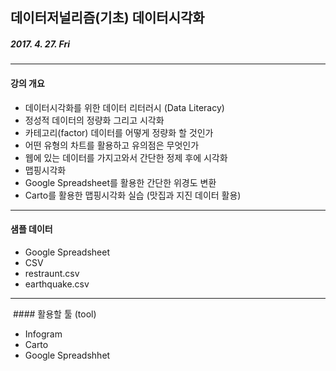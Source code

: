## 데이터저널리즘(기초) 데이터시각화  

##### 2017. 4. 27. Fri
----------

#### 강의 개요
+ 데이터시각화를 위한 데이터 리터러시 (Data Literacy)
+ 정성적 데이터의 정량화 그리고 시각화
 + 카테고리(factor) 데이터를 어떻게 정량화 할 것인가
 + 어떤 유형의 차트를 활용하고 유의점은 무엇인가
 + 웹에 있는 데이터를 가지고와서 간단한 정제 후에 시각화
+ 맵핑시각화 
 + Google Spreadsheet를 활용한 간단한 위경도 변환
 + Carto를 활용한 맵핑시각화 실습 (맛집과 지진 데이터 활용)  
 ----------
 
 #### 샘플 데이터
+ Google Spreadsheet
+ CSV
 + restraunt.csv
 + earthquake.csv
 
 ----------
 
  #### 활용할 툴 (tool)
+ Infogram
+ Carto
+ Google Spreadshhet
